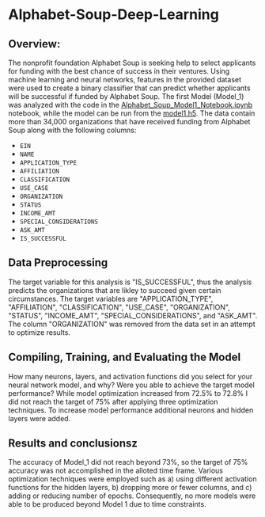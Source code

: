 # Alphabet-Soup-Deep-Learning

## Overview:

The nonprofit foundation Alphabet Soup is seeking help to select applicants for funding with the best chance of success in their ventures. Using machine learning and neural networks, features in the provided dataset were used to create a binary classifier that can predict whether applicants will be successful if funded by Alphabet Soup. The first Model (Model_1) was analyzed with the code in the [Alphabet_Soup_Model1_Notebook.ipynb](https://github.com/adampaganini/Alphabet-Soup-Deep-Learning/blob/main/Model_1/Alphabet_Soup_Model1_Notebook.ipynb) notebook, while the model can be run from the [model1.h5](https://github.com/adampaganini/Alphabet-Soup-Deep-Learning/blob/main/Model_1/model1.h5). The data contain more than 34,000 organizations that have received funding from Alphabet Soup along with the following columns:

- `EIN`
- `NAME`
- `APPLICATION_TYPE`
- `AFFILIATION`
- `CLASSIFICATION`
- `USE_CASE`
- `ORGANIZATION`
- `STATUS`
- `INCOME_AMT`
- `SPECIAL_CONSIDERATIONS`
- `ASK_AMT`
- `IS_SUCCESSFUL`

## Data Preprocessing

The target variable for this analysis is "IS_SUCCESSFUL", thus the analysis predicts the organizations that are likley to succeed given certain circumstances. The target variables are "APPLICATION_TYPE", "AFFILIATION", "CLASSIFICATION", "USE_CASE", "ORGANIZATION", "STATUS", "INCOME_AMT", "SPECIAL_CONSIDERATIONS", and "ASK_AMT". The column "ORGANIZATION" was removed from the data set in an attempt to optimize results.

## Compiling, Training, and Evaluating the Model

How many neurons, layers, and activation functions did you select for your neural network model, and why? Were you able to achieve the target model performance? While model optimization increased from 72.5% to 72.8% I did not reach the target of 75% after applying three optimization techniques.
To increase model performance additional neurons and hidden layers were added. 

## Results and conclusionsz

The accuracy of Model_1 did not reach beyond 73%, so the target of 75% accuracy was not accomplished in the alloted time frame. Various optimization techniques were employed such as a) using different activation functions for the hidden layers, b) dropping more or fewer columns, and c) adding or reducing number of epochs.  Consequently, no more models were able to be produced beyond Model 1 due to time constraints. 


